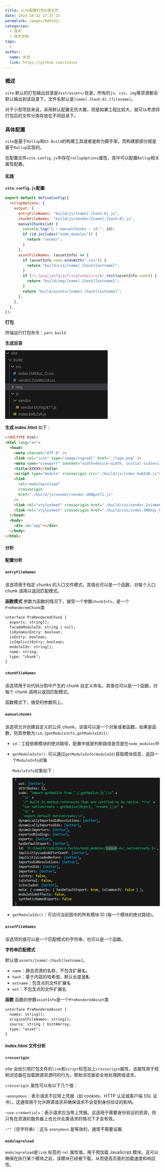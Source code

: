 ```yaml
---
title: vite配置打包分类文件
date: 2024-10-22 17:37:23
permalink: /pages/6de5d1/
categories:
  - 技术
  - 技术文档
tags:
  -
author:
  name: 东流
  link: https://github.com/Jinuss
---
```


### 概述

`vite` 默认的打包输出目录是`dist/assets/`目录，所有的`js`、`css`、`img`等资源都会默认输出到该目录下，文件名默认是`[name].[hash:8].[filename]`。

对于小型项目来说，采用默认配置无伤大雅，但是如果工程比较大，就可以考虑将打包后的文件分类存放在不同目录下。

### 具体配置

`vite`是基于`Rollup`和`ES Build`的构建工具或者是称为脚手架，而构建那部分就是基于`Rollup`实现的。

在配置文件`vite.config.js`中存在`rollupOptions`属性，其中可以配置`Rollup`相关属性配置。

#### 实践

**`vite.config.js`配置**:

```js
export default defineConfig({
  rollupOptions: {
    output: {
      entryFileNames: "build/js/[name].[hash:6].js",
      chunkFileNames: "build/js/vendor/[name].[hash:8].js",
      manualChunks(id) {
        console.log("🚀 ~ manualChunks ~ id:", id);
        if (id.includes("node_modules")) {
          return "vendor";
        }
      },
      assetFileNames: (assetInfo) => {
        if (assetInfo.name.endsWith(".css")) {
          return "build/css/[name].[hash][extname]";
        }
        if (/\.(png|jpe?g|gif|svg|webp|ico)$/.test(assetInfo.name)) {
          return "build/img/[name].[hash][extname]";
        }
        return "build/assets/[name].[hash][extname]";
      },
    },
  },
});
```

**打包**

终端运行打包命令：`yarn build`

**生成目录**

<img src="../../Demo/image/rollupbuild.png"/>

**生成 index.html** 如下：

```html
<!DOCTYPE html>
<html lang="en">
  <head>
    <meta charset="UTF-8" />
    <link rel="icon" type="image/svg+xml" href="./logo.png" />
    <meta name="viewport" content="width=device-width, initial-scale=1.0" />
    <title>XXXXX</title>
    <script type="module" crossorigin src="./build/js/index.kwbZaR.js"></script>
    <link
      rel="modulepreload"
      crossorigin
      href="./build/js/vendor/vendor.UUNgzk71.js"
    />
    <link rel="stylesheet" crossorigin href="./build/css/vendor.2sixWoO4.css" />
    <link rel="stylesheet" crossorigin href="./build/css/index.SMKkoL_O.css" />
  </head>
  <body>
    <div id="app"></div>
  </body>
</html>
```

#### 分析

#### 配置分析

##### `entryFileNames`

该选项用于指定 chunks 的入口文件模式，其值也可以是一个函数，对每个入口 chunk 调用以返回匹配模式。

**函数模式**
参数为函数的情况下，接受一个参数`chunkInfo`，是一个`PreRenderedChunk`类

```tsx
interface PreRenderedChunk {
  exports: string[];
  facadeModuleId: string | null;
  isDynamicEntry: boolean;
  isEntry: boolean;
  isImplicitEntry: boolean;
  moduleIds: string[];
  name: string;
  type: "chunk";
}
```

##### `chunkFileNames`

该选项用于对代码分割中产生的 chunk 自定义命名，其值也可以是一个函数，对每个 chunk 调用以返回匹配模式。

函数模式下，接受的参数同上。

##### `manualchunks`

该选项允许创建自定义的公共 chunk，该值可以是一个对象或者函数，如果是函数，则其参数为`(id,{getModuleInfo,getModuleIds})`:

- `id`：工程依赖模块的绝对路径，配置中就是判断路径是否是在`node_modules`中

- `getModuleInfo()`: 可以通过`getModuleInfo(moduleId)`获取模块信息，返回一个`ModuleInfo`对象

  `ModuleInfo`对象如下：

   <img src="../../Demo/image/rollup.getModuleInfo.png">

- `getModuleIds()`：可访问当前图中的所有模块 ID (每一个模块的绝对路径)。

##### `assetFileNames`

该选项的值可以是一个匹配模式的字符串，也可以是一个函数。

**字符串匹配模式**

默认值:`assets/[name]-[hash][extname]`。

- `name`：静态资源的名称，不包含扩展名。
- `hash`：基于内容的哈希值，默认长度是**8**。
- `extname`：包含点的文件扩展名
- `ext`：不包含点的文件扩展名

**函数**
函数的参数`assetInfo`是一个`PreRenderedAsset`类

```tsx
interface PreRenderedAsset {
  names: string[];
  originalFileNames: string[];
  source: string | Uint8Array;
  type: "asset";
}
```

#### index.html 文件分析

#### `crossorigin`

vite 会给引用打包文件的`link`和`script`标签加上`crossorigin`属性，该属性用于控制浏览器在加载跨源资源时的行为，帮助浏览器安全地处理跨域请求。

`crossorigin` 属性可以有以下几个值：

-`anonymous`：表示请求不应带上凭据（如 cookies、HTTP 认证或客户端 SSL 证书）。这通常用于允许跨源请求并确保请求不会受到身份验证的影响。

-`use-credentials`：表示请求应当带上凭据。这适用于需要身份验证的资源，但只有在资源的服务器上也允许此类请求的情况下才会有效。

-`""`（空字符串）：这与 `anonymous` 是等效的，通常不需要设置.

#### `modulepreload`

`modulepreload`是`link` 标签的 `rel` 属性值，用于预加载 JavaScript 模块。这可以确保在执行某个模块之前，该模块已经被下载，从而提高页面的加载速度和响应性。
